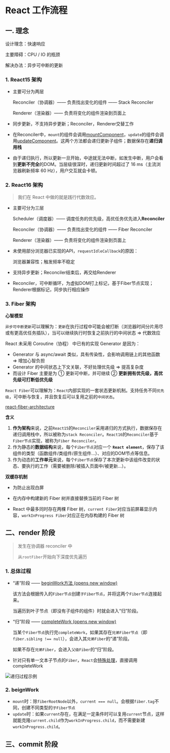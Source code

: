 # React 工作流程

## 一. 理念

设计理念：快速响应

主要障碍：CPU / IO 的瓶颈

解决办法：异步可中断的更新

### 1. React15 架构

- 主要可分为两层

  Reconciler（协调器）—— 负责找出变化的组件 —— Stack Reconciler

  Renderer（渲染器）—— 负责将变化的组件渲染到页面上

- 同步更新，不支持异步更新；Reconciler，Renderer交替工作

- 在Reconciler中，`mount`的组件会调用[mountComponent](https://github.com/facebook/react/blob/15-stable/src/renderers/dom/shared/ReactDOMComponent.js#L498)，`update`的组件会调用[updateComponent](https://github.com/facebook/react/blob/15-stable/src/renderers/dom/shared/ReactDOMComponent.js#L877)。这两个方法都会递归更新子组件；数据保存在**递归调用栈**

- 由于递归执行，所以更新一旦开始，中途就无法中断，如发生中断，用户会看到**更新不完全**的DOM。当层级很深时，递归更新时间超过了 16 ms（主流浏览器刷新频率 60 Hz），用户交互就会卡顿。

### 2. React16 架构

> 我们在 React 中做的就是践行代数效应。

- 主要可分为三层

  Scheduler（调度器）—— 调度任务的优先级，高优任务优先进入**Reconciler**

  Reconciler（协调器）—— 负责找出变化的组件 —— Fiber Reconciler

  Renderer（渲染器）—— 负责将变化的组件渲染到页面上

- 未使用部分浏览器已实现的API，`requestIdleCallback`的原因：

  浏览器兼容性；触发频率不稳定

- 支持异步更新；Reconciler结束后，再交给Renderer

- Reconciler，可中断循环，为虚拟DOM打上标记，基于Fiber节点实现；Renderer根据标记，同步执行相应操作

### 3. Fiber 架构

**心智模型**

`异步可中断更新`可以理解为：`更新`在执行过程中可能会被打断（浏览器时间分片用尽或有更高优任务插队），当可以继续执行时恢复之前执行的中间状态 => 代数效应

React 未采用 Coroutine（协程） 中已有的实现 Generator 是因为：

* Generator 与 async/await 类似，具有传染性，会影响调用链上的其他函数 => 增加心智负担
* Generator 的中间状态上下文关联，不好处理优先级 => 提高复杂度
* 而设计 Fiber 主要是为 ① 更新可中断，并可继续 ② **更新拥有优先级，高优先级可打断低优先级**

`React Fiber`可以理解为：`React`内部实现的一套状态更新机制。支持任务不同`优先级`，可中断与恢复，并且恢复后可以复用之前的`中间状态`。

[react-fiber-architecture](https://github.com/acdlite/react-fiber-architecture)

**含义**

1. **作为架构**来说，之前`React15`的`Reconciler`采用递归的方式执行，数据保存在递归调用栈中，所以被称为`stack Reconciler`。`React16`的`Reconciler`基于`Fiber节点`实现，被称为`Fiber Reconciler`。
2. 作为静态的**数据结构**来说，每个`Fiber节点`对应一个 **`React element`**，保存了该组件的类型（函数组件/类组件/原生组件...）、对应的DOM节点等信息。
3. 作为动态的**工作单元**来说，每个`Fiber节点`保存了本次更新中该组件改变的状态、要执行的工作（需要被删除/被插入页面中/被更新...）。

**双缓存机制**

* 为防止出现白屏

* 在内存中构建新的 Fiber 树并直接替换当前的 Fiber 树
* React 中最多同时存在两棵 Fiber 树，`current Fiber`对应当前屏幕显示内容，`workInProgress Fiber`对应正在内存构建的 Fiber 树

## 二、render 阶段

> 发生在协调器 reconciler 中
>
> 从`rootFiber`开始向下深度优先遍历

### 1. 总体过程

* “递”阶段 —— [beginWork方法 (opens new window)](https://github.com/facebook/react/blob/970fa122d8188bafa600e9b5214833487fbf1092/packages/react-reconciler/src/ReactFiberBeginWork.new.js#L3058) 

  该方法会根据传入的`Fiber节点`创建`子Fiber节点`，并将这两个`Fiber节点`连接起来。

  当遍历到叶子节点（即没有子组件的组件）时就会进入“归”阶段。

* “归”阶段 —— [completeWork (opens new window)](https://github.com/facebook/react/blob/970fa122d8188bafa600e9b5214833487fbf1092/packages/react-reconciler/src/ReactFiberCompleteWork.new.js#L652)

  当某个`Fiber节点`执行完`completeWork`，如果其存在`兄弟Fiber节点`（即`fiber.sibling !== null`），会进入其`兄弟Fiber`的“递”阶段。

  如果不存在`兄弟Fiber`，会进入`父级Fiber`的“归”阶段。

* 针对只有单一文本子节点的`Fiber`，`React`会[特殊处理](https://github.com/facebook/react/blob/ee432635724d5a50301448016caa137ac3c0a7a2/packages/react-reconciler/src/ReactFiberBeginWork.old.js#L1236)，直接调用 completeWork

![递归过程示例](https://react.iamkasong.com/img/fiber.png)

### 2. beignWork

- `mount`时：除`fiberRootNode`以外，`current === null`。会根据`fiber.tag`不同，创建不同类型的`子Fiber节点`
- `update`时：如果`current`存在，在满足一定条件时可以复用`current`节点，这样就能克隆`current.child`作为`workInProgress.child`，而不需要新建`workInProgress.child`。

## 三、commit 阶段


